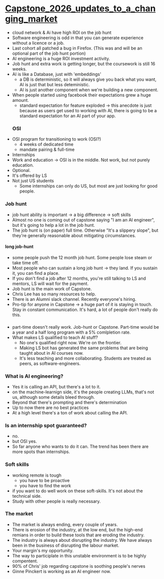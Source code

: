 # [Capstone_2026_updates_to_a_changing_market](https://youtu.be/FpJRYojmHiQ)

- cloud network & Ai have high ROI on the job hunt
- Software engineering is odd in that you can generate experience without a licence or a job.
- Last cohort all patched a bug in Firefox. (This was and will be an optional part of the job hunt portion)
- AI engineering is a huge ROI investment activity.
- Job hunt and extra work is getting longer, but the coursework is still 16 weeks.
- AI is like a Database, just with 'embeddings'
  - a DB is deterministic, so it will always give you back what you want, AI is just that but less deteministic.
  - AI is just another component when we're building a new component.
- When people started using facebook their expectations grew a huge amount.
  - standard expectation for feature exploded -> this anecdote is just because as users get used to working with AI, there is going to be a standard expectation for an AI part of your app.
  ### OSI
- OSI program for transitioning to work (OSI?)
  - 4 weeks of dedicated time
  - mandate pairing & full-time
- Internships
- Work and education -> OSI is in the middle. Not work, but not purely education.
- Optional.
- It's offered by LS
- Not just US students
  - Some internships can only do US, but most are just looking for good people.

### Job hunt
- job hunt ability is important -> a big difference -> soft skills
- Almost no one is coming out of capstone saying "I am an AI engineer", but it's going to help a lot in the job hunt.
- The job hunt is (on paper) full time. Otherwise "It's a slippery slope", but they're generally reasonable about mitigating circumstances.
#### long job-hunt
- some people push the 12 month job hunt. Some people lose steam or take time off.
- Most people who can sustain a long job hunt -> they land. If you sustain it, you can find a place.
- If you don't find a job after 12 months, you're still talking to LS and mentors, LS will wait for the payment.
- Job hunt is the main work of Capstone.
- Chris Lee has so many resources to help.
- There is an Alumni slack channel. Recently everyone's hiring.
- Pro-tip for anyone in Capstone -> a huge part of it is staying in touch. Stay in constant communication. It's hard, a lot of people don't really do this.
###
- part-time doesn't really work. Job-hunt or Capstone. Part-time would be a year and a half long program with a 5% comlpletion rate.
- What makes LS qualified to teach AI stuff?
  - No one's qualified right now. We're on the frontier.
  - Making LS bot has generated the same problems that are being taught about in AI courses now.
  - It's less teaching and more collaborating. Students are treated as peers, as software-engineers.
### What is AI engineering?
- Yes it is calling an API, but there's a lot to it.
- on the machine-learnign side, it's the people creating LLMs, that's not us, although some details bleed through.
- Beyond that there's prompting and there's determination
- Up to now there are no best practices
- At a high level there's a ton of work about calling the API.
### Is an internship spot guaranteed?
- no.
- but OSI yes.
- So far anyone who wants to do it can. The trend has been there are more spots than internships.
### Soft skills
- working remote is tough
  - you have to be proactive
  - you have to find the work
- if you want to do well work on these soft-skills. It's not about the technical side.
- Study with other people is really necessary.
### The market
- The market is always ending, every couple of years.
- There is erosion of the industry, at the low end, but the high-end remians in order to build these tools that are eroding the industry.
- The industry is always about disrupting the industry. We have always been in the business of disrupting the labour market.
- Your margin's my opportunity.
- The way to participlate in this unstable environment is to be highly compentent.
- 90% of Chris' job regarding capstone is soothing people's nerves
- Ginne Pinckert is working as an AI engineer now.
